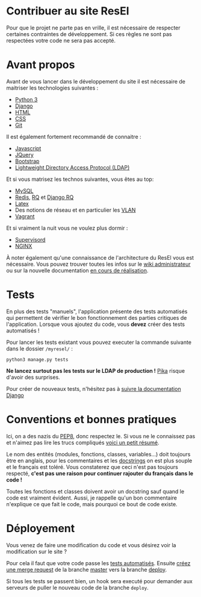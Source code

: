 Contribuer au site ResEl
========================


Pour que le projet ne parte pas en vrille, il est nécessaire de respecter
certaines contraintes de développement. Si ces règles ne sont pas respectées
votre code ne sera pas accepté.

# Avant propos
Avant de vous lancer dans le développement du site il est nécessaire de
maitriser les technologies suivantes :
- [Python 3](https://docs.python.org/3/)
- [Django](https://www.djangoproject.com/)
- [HTML](https://developer.mozilla.org/fr/docs/Web/HTML)
- [CSS](https://developer.mozilla.org/fr/docs/Web/CSS)
- [Git](https://git-scm.com/)

Il est également fortement recommandé de connaitre :
- [Javascript](https://developer.mozilla.org/fr/docs/Web/Javascript)
- [JQuery](https://jquery.com/)
- [Bootstrap](https://getbootstrap.com/)
- [Lightweight Directory Access Protocol (LDAP)](https://fr.wikipedia.org/wiki/Lightweight_Directory_Access_Protocol)

Et si vous matrisez les technos suivantes, vous êtes au top:
- [MySQL](https://www.mysql.fr/)
- [Redis](https://redis.io/), [RQ](http://python-rq.org/) et [Django RQ](https://github.com/ui/django-rq)
- [Latex](https://www.latex-project.org/)
- Des notions de réseau et en particulier les [VLAN](https://en.wikipedia.org/wiki/Virtual_LAN)
- [Vagrant](https://www.vagrantup.com/)

Et si vraiment la nuit vous ne voulez plus dormir :
- [Supervisord](http://supervisord.org/)
- [NGINX](https://www.nginx.com/resources/wiki/)


À noter également qu'une connaissance de l'architecture du ResEl vous est nécessaire.
Vous pouvez trouver toutes les infos sur le [wiki administrateur](https://wiki.resel.fr) ou 
sur la nouvelle documentation [en cours de réalisation](https://doc.resel.fr).


# Tests
En plus des tests "manuels", l'application présente des tests automatisés qui
permettent de vérifier le bon fonctionnement des parties critiques de
l'application. Lorsque vous ajoutez du code, vous **devez** créer des tests
automatisés ! 

Pour lancer les tests existant vous pouvez executer la commande suivante dans
le dossier `/myresel/` :

```
python3 manage.py tests
```

**Ne lancez surtout pas les tests sur le LDAP de production !** [Pika](https://garbage.resel.fr/search/?q=putazizi) risque d'avoir des surprises.


Pour créer de nouveaux tests, n'hésitez pas à [suivre la documentation
Django](https://docs.djangoproject.com/en/1.10/topics/testing/)


# Conventions et bonnes pratiques 
 
Ici, on a des nazis du [PEP8](https://www.python.org/dev/peps/pep-0008/), donc
respectez le. Si vous ne le connaissez pas et n'aimez pas lire les trucs
compliqués [voici un petit résumé](http://sametmax.com/le-pep8-en-resume/).
 
Le nom des entités (modules, fonctions, classes, variables...) doit toujours
être en anglais, pour les commentaires et les
[docstrings](https://www.python.org/dev/peps/pep-0257/) on est plus souple et
le français est toléré. Vous constaterez que ceci n'est pas toujours respecté,
**c'est pas une raison pour continuer rajouter du français dans le code !**
 
Toutes les fonctions et classes doivent avoir un docstring sauf quand le code
est vraiment évident. Aussi, je rappelle qu'un bon commentaire n'explique ce
que fait le code, mais pourquoi ce bout de code existe.


# Déployement

Vous venez de faire une modification du code et vous désirez voir la
modification sur le site ? 

Pour cela il faut que votre code passe les [tests automatisés](https://git.resel.fr/resel/applications-utilisateurs/myresel/pipelines). Ensuite [créez une merge request](https://git.resel.fr/resel/applications-utilisateurs/myresel/merge_requests/new?merge_request[source_branch]=master&merge_request[source_project_id]=2&merge_request[target_branch]=deploy&merge_request[target_project_id]=2) de la branche [master](https://git.resel.fr/resel/applications-utilisateurs/myresel/tree/master) vers la branche [deploy](https://git.resel.fr/resel/applications-utilisateurs/myresel/tree/deploy).

Si tous les tests se passent bien, un hook sera executé pour demander aux
serveurs de puller le nouveau code de la branche `deploy`. 

